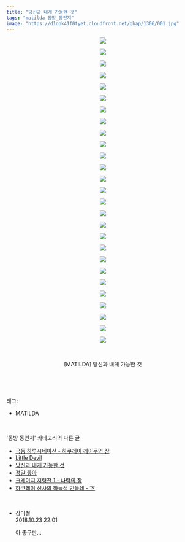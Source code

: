 ```yaml
---
title: "당신과 내게 가능한 것"
tags: "matilda 동방_동인지"
image: "https://d1opk41f0tyet.cloudfront.net/ghap/1306/001.jpg"
---
```

<div class="article">
<p style="text-align: center; clear: none; float: none;"><img src="{{ site.imgserver10 }}/ghap/1306/001.jpg"/></p>
<p style="text-align: center; clear: none; float: none;"><img src="{{ site.imgserver10 }}/ghap/1306/002.jpg"/></p>
<p style="text-align: center; clear: none; float: none;"><img src="{{ site.imgserver10 }}/ghap/1306/003.jpg"/></p>
<p style="text-align: center; clear: none; float: none;"><img src="{{ site.imgserver10 }}/ghap/1306/004.jpg"/></p>
<p style="text-align: center; clear: none; float: none;"><img src="{{ site.imgserver10 }}/ghap/1306/005.jpg"/></p>
<p style="text-align: center; clear: none; float: none;"><img src="{{ site.imgserver10 }}/ghap/1306/006.jpg"/></p>
<p style="text-align: center; clear: none; float: none;"><img src="{{ site.imgserver10 }}/ghap/1306/007.jpg"/></p>
<p style="text-align: center; clear: none; float: none;"><img src="{{ site.imgserver10 }}/ghap/1306/008.jpg"/></p>
<p style="text-align: center; clear: none; float: none;"><img src="{{ site.imgserver10 }}/ghap/1306/009.jpg"/></p>
<p style="text-align: center; clear: none; float: none;"><img src="{{ site.imgserver10 }}/ghap/1306/010.jpg"/></p>
<p style="text-align: center; clear: none; float: none;"><img src="{{ site.imgserver10 }}/ghap/1306/011.jpg"/></p>
<p style="text-align: center; clear: none; float: none;"><img src="{{ site.imgserver10 }}/ghap/1306/012.jpg"/></p>
<p style="text-align: center; clear: none; float: none;"><img src="{{ site.imgserver10 }}/ghap/1306/013.jpg"/></p>
<p style="text-align: center; clear: none; float: none;"><img src="{{ site.imgserver10 }}/ghap/1306/014.jpg"/></p>
<p style="text-align: center; clear: none; float: none;"><img src="{{ site.imgserver10 }}/ghap/1306/015.jpg"/></p>
<p style="text-align: center; clear: none; float: none;"><img src="{{ site.imgserver10 }}/ghap/1306/016.jpg"/></p>
<p style="text-align: center; clear: none; float: none;"><img src="{{ site.imgserver10 }}/ghap/1306/017.jpg"/></p>
<p style="text-align: center; clear: none; float: none;"><img src="{{ site.imgserver10 }}/ghap/1306/018.jpg"/></p>
<p style="text-align: center; clear: none; float: none;"><img src="{{ site.imgserver10 }}/ghap/1306/019.jpg"/></p>
<p style="text-align: center; clear: none; float: none;"><img src="{{ site.imgserver10 }}/ghap/1306/020.jpg"/></p>
<p style="text-align: center; clear: none; float: none;"><img src="{{ site.imgserver10 }}/ghap/1306/021.jpg"/></p>
<p style="text-align: center; clear: none; float: none;"><img src="{{ site.imgserver10 }}/ghap/1306/022.jpg"/></p>
<p style="text-align: center; clear: none; float: none;"><img src="{{ site.imgserver10 }}/ghap/1306/023.jpg"/></p>
<p style="text-align: center; clear: none; float: none;"><img src="{{ site.imgserver10 }}/ghap/1306/024.jpg"/></p>
<p style="text-align: center; clear: none; float: none;"><img src="{{ site.imgserver10 }}/ghap/1306/025.jpg"/></p>
<p style="text-align: center; clear: none; float: none;"><img src="{{ site.imgserver10 }}/ghap/1306/026.jpg"/></p>
<p style="text-align: center; clear: none; float: none;"><img src="{{ site.imgserver10 }}/ghap/1306/027.jpg"/></p>
<p style="text-align: center; clear: none; float: none;"><br/></p>
<p style="text-align: center; clear: none; float: none;">[MATILDA] 당신과 내게 가능한 것</p>
<p><br/></p>
</div><br/>
<div class="tagTrail">
<p>태그: </p>
<ul>
<li>MATILDA</li>
</ul>
</div><br/>
<div class="another">
<p>'동방 동인지' 카테고리의 다른 글</p>
<ul>
<li><a href="/ghap_1309">극동 하루시네이션 - 하쿠레이 레이무의 장</a></li>
<li><a href="/ghap_1308">Little Devil</a></li>
<li><a href="/ghap_1306">당신과 내게 가능한 것</a></li>
<li><a href="/ghap_1305">정말 좋아</a></li>
<li><a href="/ghap_1304">크레이지 지령전 1 - 나락의 장</a></li>
<li><a href="/ghap_1302">하쿠레이 신사의 하늘색 민들레 - 下</a></li>
</ul>
</div><br/>
<div class="cb_module cb_fluid">
<div class="cb_wrt cb_profile">
<div class="comment">
<ul>
<li class="cb_thumb_off" id="comment15360940">
<div class="cb_comment_area">
<div class="cb_info_area">
<div class="cb_section">
<span class="cb_nick_name">장마철</span>
</div>
<div class="cb_section">
<span class="cb_date">2018.10.23 22:01 </span>
</div>
</div>
<div class="cb_dsc_comment">
<p class="cb_dsc">
											아 좋구만...
										</p>
</div>
</div></li>
</ul>
</div>
</div><!-- commentList close -->
</div><br/>
